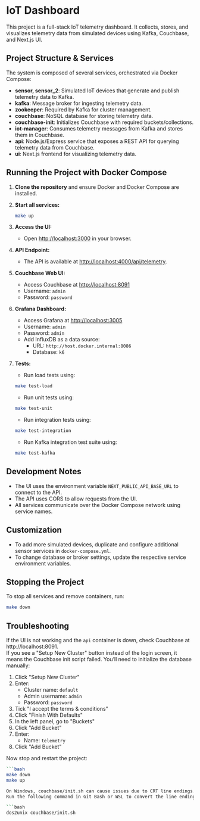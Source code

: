 # IoT Dashboard

This project is a full-stack IoT telemetry dashboard. It collects, stores, and visualizes telemetry data from simulated devices using Kafka, Couchbase, and Next.js UI.

## Project Structure & Services

The system is composed of several services, orchestrated via Docker Compose:

- **sensor, sensor_2**: Simulated IoT devices that generate and publish telemetry data to Kafka.
- **kafka**: Message broker for ingesting telemetry data.
- **zookeeper**: Required by Kafka for cluster management.
- **couchbase**: NoSQL database for storing telemetry data.
- **couchbase-init**: Initializes Couchbase with required buckets/collections.
- **iot-manager**: Consumes telemetry messages from Kafka and stores them in Couchbase.
- **api**: Node.js/Express service that exposes a REST API for querying telemetry data from Couchbase.
- **ui**: Next.js frontend for visualizing telemetry data.

## Running the Project with Docker Compose

1. **Clone the repository** and ensure Docker and Docker Compose are installed.

2. **Start all services:**
   ```bash
   make up
   ```

3. **Access the UI:**
   - Open [http://localhost:3000](http://localhost:3000) in your browser.

4. **API Endpoint:**
   - The API is available at [http://localhost:4000/api/telemetry](http://localhost:4000/api/telemetry).

5. **Couchbase Web UI:**
   - Access Couchbase at [http://localhost:8091](http://localhost:8091)
   - Username: `admin`
   - Password: `password`

6. **Grafana Dashboard:**
   - Access Grafana at [http://localhost:3005](http://localhost:3005)
   - Username: `admin`
   - Password: `admin`
   - Add InfluxDB as a data source:
     - URL: `http://host.docker.internal:8086`
     - Database: `k6`

7. **Tests:**
   - Run load tests using:
   ```bash
   make test-load
   ```
   - Run unit tests using:
   ```bash
   make test-unit
   ```
   - Run integration tests using:
   ```bash
   make test-integration
   ```
    - Run Kafka integration test suite using:
   ```bash
   make test-kafka
   ```

## Development Notes

- The UI uses the environment variable `NEXT_PUBLIC_API_BASE_URL` to connect to the API.
- The API uses CORS to allow requests from the UI.
- All services communicate over the Docker Compose network using service names.

## Customization

- To add more simulated devices, duplicate and configure additional sensor services in `docker-compose.yml`.
- To change database or broker settings, update the respective service environment variables.

## Stopping the Project

To stop all services and remove containers, run:
```bash
make down
```

## Troubleshooting

If the UI is not working and the `api` container is down, check Couchbase at http://localhost:8091.  
If you see a "Setup New Cluster" button instead of the login screen, it means the Couchbase init script failed. You’ll need to initialize the database manually:

1. Click "Setup New Cluster"
2. Enter:
   - Cluster name: `default`
   - Admin username: `admin`
   - Password: `password`
3. Tick "I accept the terms & conditions"
4. Click "Finish With Defaults"
5. In the left panel, go to "Buckets"
6. Click "Add Bucket"
7. Enter:
   - Name: `telemetry`
8. Click "Add Bucket"

Now stop and restart the project:

```bash
```bash
make down
make up

On Windows, couchbase/init.sh can cause issues due to CRT line endings. To fix this, ensure the script is using LF line endings instead of CRLF.
Run the following command in Git Bash or WSL to convert the line endings:

```bash
dos2unix couchbase/init.sh
```

